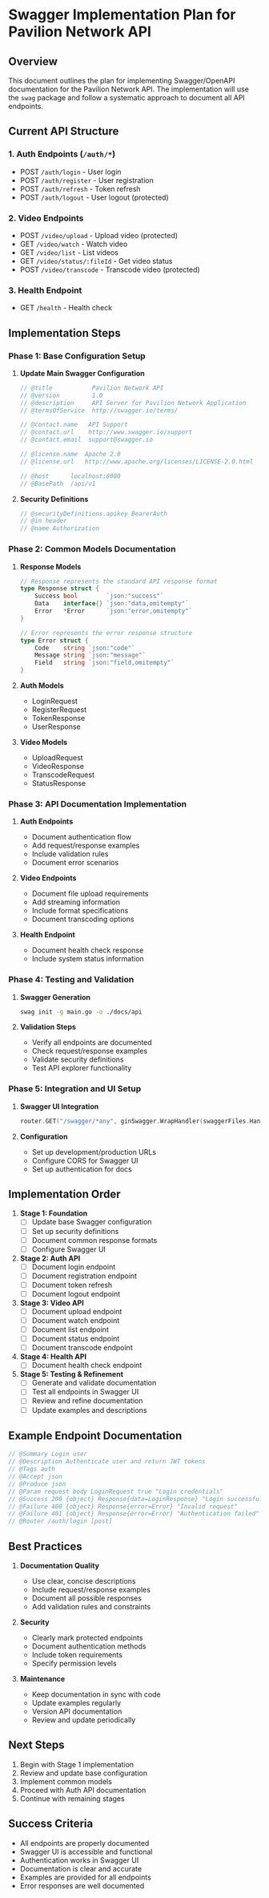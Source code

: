# Swagger Implementation Plan for Pavilion Network API

## Overview

This document outlines the plan for implementing Swagger/OpenAPI documentation for the Pavilion Network API. The implementation will use the `swag` package and follow a systematic approach to document all API endpoints.

## Current API Structure

### 1. Auth Endpoints (`/auth/*`)
- POST `/auth/login` - User login
- POST `/auth/register` - User registration
- POST `/auth/refresh` - Token refresh
- POST `/auth/logout` - User logout (protected)

### 2. Video Endpoints
- POST `/video/upload` - Upload video (protected)
- GET `/video/watch` - Watch video
- GET `/video/list` - List videos
- GET `/video/status/:fileId` - Get video status
- POST `/video/transcode` - Transcode video (protected)

### 3. Health Endpoint
- GET `/health` - Health check

## Implementation Steps

### Phase 1: Base Configuration Setup

1. **Update Main Swagger Configuration**
   ```go
   // @title           Pavilion Network API
   // @version         1.0
   // @description     API Server for Pavilion Network Application
   // @termsOfService  http://swagger.io/terms/
   
   // @contact.name   API Support
   // @contact.url    http://www.swagger.io/support
   // @contact.email  support@swagger.io
   
   // @license.name  Apache 2.0
   // @license.url   http://www.apache.org/licenses/LICENSE-2.0.html
   
   // @host      localhost:8080
   // @BasePath  /api/v1
   ```

2. **Security Definitions**
   ```go
   // @securityDefinitions.apikey BearerAuth
   // @in header
   // @name Authorization
   ```

### Phase 2: Common Models Documentation

1. **Response Models**
   ```go
   // Response represents the standard API response format
   type Response struct {
       Success bool        `json:"success"`
       Data    interface{} `json:"data,omitempty"`
       Error   *Error      `json:"error,omitempty"`
   }
   
   // Error represents the error response structure
   type Error struct {
       Code    string `json:"code"`
       Message string `json:"message"`
       Field   string `json:"field,omitempty"`
   }
   ```

2. **Auth Models**
   - LoginRequest
   - RegisterRequest
   - TokenResponse
   - UserResponse

3. **Video Models**
   - UploadRequest
   - VideoResponse
   - TranscodeRequest
   - StatusResponse

### Phase 3: API Documentation Implementation

1. **Auth Endpoints**
   - Document authentication flow
   - Add request/response examples
   - Include validation rules
   - Document error scenarios

2. **Video Endpoints**
   - Document file upload requirements
   - Add streaming information
   - Include format specifications
   - Document transcoding options

3. **Health Endpoint**
   - Document health check response
   - Include system status information

### Phase 4: Testing and Validation

1. **Swagger Generation**
   ```bash
   swag init -g main.go -o ./docs/api
   ```

2. **Validation Steps**
   - Verify all endpoints are documented
   - Check request/response examples
   - Validate security definitions
   - Test API explorer functionality

### Phase 5: Integration and UI Setup

1. **Swagger UI Integration**
   ```go
   router.GET("/swagger/*any", ginSwagger.WrapHandler(swaggerFiles.Handler))
   ```

2. **Configuration**
   - Set up development/production URLs
   - Configure CORS for Swagger UI
   - Set up authentication for docs

## Implementation Order

1. **Stage 1: Foundation**
   - [ ] Update base Swagger configuration
   - [ ] Set up security definitions
   - [ ] Document common response formats
   - [ ] Configure Swagger UI

2. **Stage 2: Auth API**
   - [ ] Document login endpoint
   - [ ] Document registration endpoint
   - [ ] Document token refresh
   - [ ] Document logout endpoint

3. **Stage 3: Video API**
   - [ ] Document upload endpoint
   - [ ] Document watch endpoint
   - [ ] Document list endpoint
   - [ ] Document status endpoint
   - [ ] Document transcode endpoint

4. **Stage 4: Health API**
   - [ ] Document health check endpoint

5. **Stage 5: Testing & Refinement**
   - [ ] Generate and validate documentation
   - [ ] Test all endpoints in Swagger UI
   - [ ] Review and refine documentation
   - [ ] Update examples and descriptions

## Example Endpoint Documentation

```go
// @Summary Login user
// @Description Authenticate user and return JWT tokens
// @Tags auth
// @Accept json
// @Produce json
// @Param request body LoginRequest true "Login credentials"
// @Success 200 {object} Response{data=LoginResponse} "Login successful"
// @Failure 400 {object} Response{error=Error} "Invalid request"
// @Failure 401 {object} Response{error=Error} "Authentication failed"
// @Router /auth/login [post]
```

## Best Practices

1. **Documentation Quality**
   - Use clear, concise descriptions
   - Include request/response examples
   - Document all possible responses
   - Add validation rules and constraints

2. **Security**
   - Clearly mark protected endpoints
   - Document authentication methods
   - Include token requirements
   - Specify permission levels

3. **Maintenance**
   - Keep documentation in sync with code
   - Update examples regularly
   - Version API documentation
   - Review and update periodically

## Next Steps

1. Begin with Stage 1 implementation
2. Review and update base configuration
3. Implement common models
4. Proceed with Auth API documentation
5. Continue with remaining stages

## Success Criteria

- All endpoints are properly documented
- Swagger UI is accessible and functional
- Authentication works in Swagger UI
- Documentation is clear and accurate
- Examples are provided for all endpoints
- Error responses are well documented 